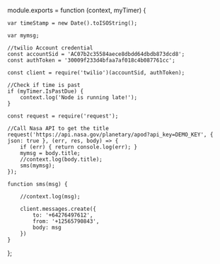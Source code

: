 module.exports = function (context, myTimer) {

    var timeStamp = new Date().toISOString();

    var mymsg;

    //twilio Account credential
    const accountSid = 'AC07b2c35584aece8dbdd64dbdb873dcd8';
    const authToken = '30009f233d4bfaa7af018c4b087761cc';

    const client = require('twilio')(accountSid, authToken);

    //Check if time is past
    if (myTimer.IsPastDue) {
        context.log('Node is running late!');
    }

    const request = require('request');

    //Call Nasa API to get the title
    request('https://api.nasa.gov/planetary/apod?api_key=DEMO_KEY', { json: true }, (err, res, body) => {
        if (err) { return console.log(err); }
        mymsg = body.title;
        //context.log(body.title);
        sms(mymsg);
    });
    
    function sms(msg) {

        //context.log(msg);

        client.messages.create({
            to: '+64276497612',
            from: '+12565790843',
            body: msg
        })  
    }

};